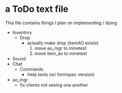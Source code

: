 # a ToDo text file

This file contains things I plan on implementing / doing

- Inventory
  - Drop
    - actually make drop (itemAO exists)
      1. move ao_mgr to minetest
      2. move item_ao to minetest 
- Sound
- Chat
  - Commands
    - Help texts (w/ formspec version)
- ao_mgr
  - fix clients not seeing one another
